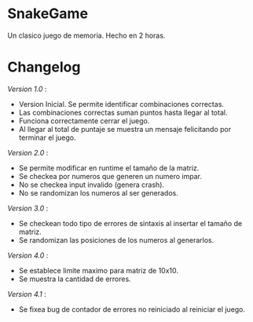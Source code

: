 # SnakeGame
Un clasico juego de memoria. Hecho en 2 horas.

# Changelog
*Version 1.0* : 
- Version Inicial. Se permite identificar combinaciones correctas.
- Las combinaciones correctas suman puntos hasta llegar al total.
- Funciona correctamente cerrar el juego.
- Al llegar al total de puntaje se muestra un mensaje felicitando por terminar el juego.

*Version 2.0* : 
- Se permite modificar en runtime el tamaño de la matriz.
- Se checkea por numeros que generen un numero impar.
- No se checkea input invalido (genera crash).
- No se randomizan los numeros al ser generados.

*Version 3.0* : 
- Se checkean todo tipo de errores de sintaxis al insertar el tamaño de matriz.
- Se randomizan las posiciones de los numeros al generarlos.

*Version 4.0* : 
- Se establece limite maximo para matriz de 10x10.
- Se muestra la cantidad de errores.

*Version 4.1* : 
- Se fixea bug de contador de errores no reiniciado al reiniciar el juego.
